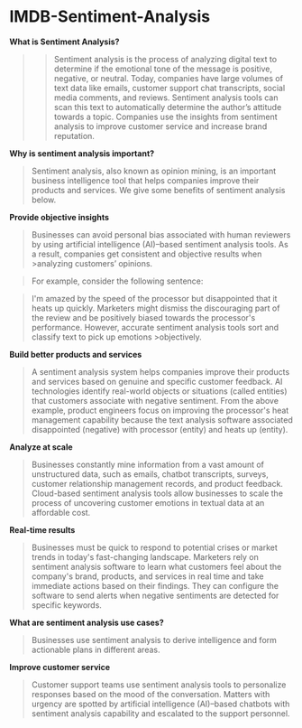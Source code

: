 # IMDB-Sentiment-Analysis

**What is Sentiment Analysis?**

>>Sentiment analysis is the process of analyzing digital text to determine if the emotional tone of the message is positive, negative, or neutral. Today, companies have large volumes of text data like emails, customer support chat transcripts, social media comments, and reviews. Sentiment analysis tools can scan this text to automatically determine the author’s attitude towards a topic. Companies use the insights from sentiment analysis to improve customer service and increase brand reputation. 

**Why is sentiment analysis important?**

>Sentiment analysis, also known as opinion mining, is an important business intelligence tool that helps companies improve their products and services. We give some benefits of sentiment analysis below.

**Provide objective insights**

>Businesses can avoid personal bias associated with human reviewers by using artificial intelligence (AI)–based sentiment analysis tools. As a result, companies get consistent and objective results when >analyzing customers’ opinions.

>For example, consider the following sentence: 

>I'm amazed by the speed of the processor but disappointed that it heats up quickly. 
>Marketers might dismiss the discouraging part of the review and be positively biased towards the processor's performance. However, accurate sentiment analysis tools sort and classify text to pick up emotions >objectively.

**Build better products and services**

>A sentiment analysis system helps companies improve their products and services based on genuine and specific customer feedback. AI technologies identify real-world objects or situations (called entities) that customers associate with negative sentiment. From the above example, product engineers focus on improving the processor's heat management capability because the text analysis software associated disappointed (negative) with processor (entity) and heats up (entity).

**Analyze at scale**

>Businesses constantly mine information from a vast amount of unstructured data, such as emails, chatbot transcripts, surveys, customer relationship management records, and product feedback. Cloud-based sentiment analysis tools allow businesses to scale the process of uncovering customer emotions in textual data at an affordable cost. 

**Real-time results**

>Businesses must be quick to respond to potential crises or market trends in today's fast-changing landscape. Marketers rely on sentiment analysis software to learn what customers feel about the company's brand, products, and services in real time and take immediate actions based on their findings. They can configure the software to send alerts when negative sentiments are detected for specific keywords.

**What are sentiment analysis use cases?**

>Businesses use sentiment analysis to derive intelligence and form actionable plans in different areas.

**Improve customer service**
>Customer support teams use sentiment analysis tools to personalize responses based on the mood of the conversation. Matters with urgency are spotted by artificial intelligence (AI)–based chatbots with sentiment analysis capability and escalated to the support personnel.
